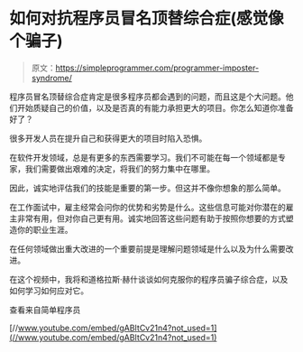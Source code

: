 # 如何对抗程序员冒名顶替综合症(感觉像个骗子)

> 原文：<https://simpleprogrammer.com/programmer-imposter-syndrome/>

程序员冒名顶替综合症肯定是很多程序员都会遇到的问题，而且这是个大问题。他们开始质疑自己的价值，以及是否真的有能力承担更大的项目。你怎么知道你准备好了？

很多开发人员在提升自己和获得更大的项目时陷入恐惧。

在软件开发领域，总是有更多的东西需要学习。我们不可能在每一个领域都是专家，我们需要做出艰难的决定，将我们的努力集中在哪里。

因此，诚实地评估我们的技能是重要的第一步。但这并不像你想象的那么简单。

在工作面试中，雇主经常会问你的优势和劣势是什么。这些信息可能对你潜在的雇主非常有用，但对你自己更有用。诚实地回答这些问题有助于按照你想要的方式塑造你的职业生涯。

在任何领域做出重大改进的一个重要前提是理解问题领域是什么以及为什么需要改进。

在这个视频中，我将和道格拉斯·赫什谈谈如何克服你的程序员骗子综合症，以及如何学习如何应对它。

查看来自简单程序员

[//www.youtube.com/embed/gABItCv21n4?not_used=1](//www.youtube.com/embed/gABItCv21n4?not_used=1)
